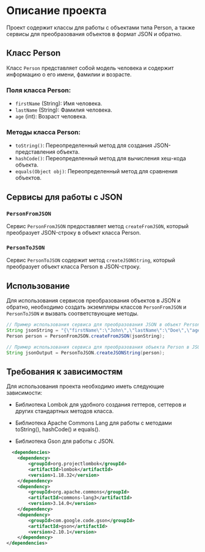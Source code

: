 # Описание проекта

Проект содержит классы для работы с объектами типа Person, а также сервисы для преобразования объектов в формат JSON и обратно.

## Класс Person

Класс `Person` представляет собой модель человека и содержит информацию о его имени, фамилии и возрасте.

### Поля класса Person:

- `firstName` (String): Имя человека.
- `lastName` (String): Фамилия человека.
- `age` (int): Возраст человека.

### Методы класса Person:

- `toString()`: Переопределенный метод для создания JSON-представления объекта.
- `hashCode()`: Переопределенный метод для вычисления хеш-кода объекта.
- `equals(Object obj)`: Переопределенный метод для сравнения объектов.
  
## Сервисы для работы с JSON

### `PersonFromJSON`

Сервис `PersonFromJSON` предоставляет метод `createFromJSON`, который преобразует JSON-строку в объект класса Person.

### `PersonToJSON`

Сервис `PersonToJSON` содержит метод `createJSONString`, который преобразует объект класса Person в JSON-строку.

## Использование

Для использования сервисов преобразования объектов в JSON и обратно, необходимо создать экземпляры классов `PersonFromJSON` и `PersonToJSON` и вызвать соответствующие методы.

```java
// Пример использования сервиса для преобразования JSON в объект Person
String jsonString = "{\"firstName\":\"John\",\"lastName\":\"Doe\",\"age\":30}";
Person person = PersonFromJSON.createFromJSON(jsonString);

// Пример использования сервиса для преобразования объекта Person в JSON
String jsonOutput = PersonToJSON.createJSONString(person);
```

## Требования к зависимостям
Для использования проекта необходимо иметь следующие зависимости:

* Библиотека Lombok для удобного создания геттеров, сеттеров и других стандартных методов класса.

* Библиотека Apache Commons Lang для работы с методами toString(), hashCode() и equals().

* Библиотека Gson для работы с JSON.

``` xml
  <dependencies>
    <dependency>
        <groupId>org.projectlombok</groupId>
        <artifactId>lombok</artifactId>
        <version>1.18.32</version>
    </dependency>
    <dependency>
        <groupId>org.apache.commons</groupId>
        <artifactId>commons-lang3</artifactId>
        <version>3.14.0</version>
    </dependency>
    <dependency>
        <groupId>com.google.code.gson</groupId>
        <artifactId>gson</artifactId>
        <version>2.10.1</version>
    </dependency>
</dependencies>
```
